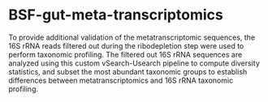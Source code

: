 # BSF-gut-meta-transcriptomics
To provide additional validation of the metatranscriptomic sequences, the 16S rRNA reads filtered out during the ribodepletion step were used to perform taxonomic profiling. 
The filtered out 16S rRNA sequences are analyzed using this custom vSearch-Usearch pipeline to compute diversity statistics, and subset the most abundant taxonomic groups to establish differences between metatranscriptomics and 16S rRNA taxonomic profiling.
